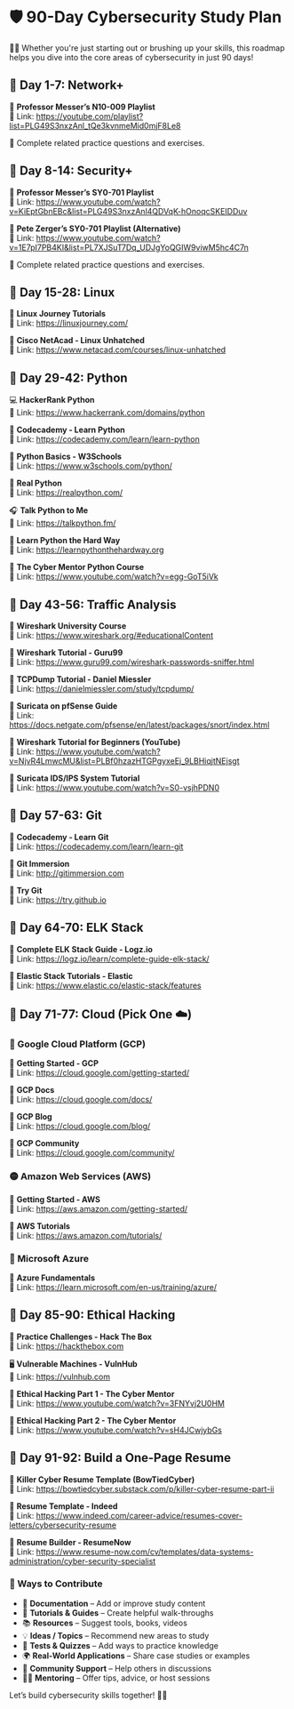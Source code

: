 # 🛡️ 90-Day Cybersecurity Study Plan

👨‍💻 Whether you're just starting out or brushing up your skills, this roadmap helps you dive into the core areas of cybersecurity in just 90 days!

## 📅 Day 1-7: Network+

🎥 **Professor Messer’s N10-009 Playlist**  
🔗 Link: https://youtube.com/playlist?list=PLG49S3nxzAnl_tQe3kvnmeMid0mjF8Le8

📝 Complete related practice questions and exercises.

## 📅 Day 8-14: Security+

🎥 **Professor Messer’s SY0-701 Playlist**  
🔗 Link: https://www.youtube.com/watch?v=KiEptGbnEBc&list=PLG49S3nxzAnl4QDVqK-hOnoqcSKEIDDuv

🎥 **Pete Zerger’s SY0-701 Playlist (Alternative)**  
🔗 Link: https://www.youtube.com/watch?v=1E7pI7PB4KI&list=PL7XJSuT7Dq_UDJgYoQGIW9viwM5hc4C7n

📝 Complete related practice questions and exercises.

## 📅 Day 15-28: Linux

📘 **Linux Journey Tutorials**  
🔗 Link: https://linuxjourney.com/

📘 **Cisco NetAcad - Linux Unhatched**  
🔗 Link: https://www.netacad.com/courses/linux-unhatched

## 📅 Day 29-42: Python

💻 **HackerRank Python**  
🔗 Link: https://www.hackerrank.com/domains/python

📘 **Codecademy - Learn Python**  
🔗 Link: https://codecademy.com/learn/learn-python

📘 **Python Basics - W3Schools**  
🔗 Link: https://www.w3schools.com/python/

📘 **Real Python**  
🔗 Link: https://realpython.com/

🎧 **Talk Python to Me**  
🔗 Link: https://talkpython.fm/

📘 **Learn Python the Hard Way**  
🔗 Link: https://learnpythonthehardway.org

🎥 **The Cyber Mentor Python Course**  
🔗 Link: https://www.youtube.com/watch?v=egg-GoT5iVk

## 📅 Day 43-56: Traffic Analysis

📘 **Wireshark University Course**  
🔗 Link: https://www.wireshark.org/#educationalContent

📘 **Wireshark Tutorial - Guru99**  
🔗 Link: https://www.guru99.com/wireshark-passwords-sniffer.html

📘 **TCPDump Tutorial - Daniel Miessler**  
🔗 Link: https://danielmiessler.com/study/tcpdump/

📘 **Suricata on pfSense Guide**  
🔗 Link: https://docs.netgate.com/pfsense/en/latest/packages/snort/index.html

🎥 **Wireshark Tutorial for Beginners (YouTube)**  
🔗 Link: https://www.youtube.com/watch?v=NjvR4LmwcMU&list=PLBf0hzazHTGPgyxeEj_9LBHiqjtNEjsgt

🎥 **Suricata IDS/IPS System Tutorial**  
🔗 Link: https://www.youtube.com/watch?v=S0-vsjhPDN0

## 📅 Day 57-63: Git

📘 **Codecademy - Learn Git**  
🔗 Link: https://codecademy.com/learn/learn-git

📘 **Git Immersion**  
🔗 Link: http://gitimmersion.com

📘 **Try Git**  
🔗 Link: https://try.github.io

## 📅 Day 64-70: ELK Stack

📘 **Complete ELK Stack Guide - Logz.io**  
🔗 Link: https://logz.io/learn/complete-guide-elk-stack/

📘 **Elastic Stack Tutorials - Elastic**  
🔗 Link: https://www.elastic.co/elastic-stack/features

## 📅 Day 71-77: Cloud (Pick One ☁️)

### 🔵 Google Cloud Platform (GCP)

📘 **Getting Started - GCP**  
🔗 Link: https://cloud.google.com/getting-started/

📘 **GCP Docs**  
🔗 Link: https://cloud.google.com/docs/

📘 **GCP Blog**  
🔗 Link: https://cloud.google.com/blog/

📘 **GCP Community**  
🔗 Link: https://cloud.google.com/community/

### 🟡 Amazon Web Services (AWS)

📘 **Getting Started - AWS**  
🔗 Link: https://aws.amazon.com/getting-started/

📘 **AWS Tutorials**  
🔗 Link: https://aws.amazon.com/tutorials/

### 🔵 Microsoft Azure

📘 **Azure Fundamentals**  
🔗 Link: https://learn.microsoft.com/en-us/training/azure/

## 📅 Day 85-90: Ethical Hacking

🧠 **Practice Challenges - Hack The Box**  
🔗 Link: https://hackthebox.com

🖥️ **Vulnerable Machines - VulnHub**  
🔗 Link: https://vulnhub.com

🎥 **Ethical Hacking Part 1 - The Cyber Mentor**  
🔗 Link: https://www.youtube.com/watch?v=3FNYvj2U0HM

🎥 **Ethical Hacking Part 2 - The Cyber Mentor**  
🔗 Link: https://www.youtube.com/watch?v=sH4JCwjybGs

## 📅 Day 91-92: Build a One-Page Resume

📄 **Killer Cyber Resume Template (BowTiedCyber)**  
🔗 Link: https://bowtiedcyber.substack.com/p/killer-cyber-resume-part-ii

📄 **Resume Template - Indeed**  
🔗 Link: https://www.indeed.com/career-advice/resumes-cover-letters/cybersecurity-resume

📄 **Resume Builder - ResumeNow**  
🔗 Link: https://www.resume-now.com/cv/templates/data-systems-administration/cyber-security-specialist

### 🙌 Ways to Contribute

- 📘 **Documentation** – Add or improve study content  
- 🧠 **Tutorials & Guides** – Create helpful walk-throughs  
- 📚 **Resources** – Suggest tools, books, videos  
- 💡 **Ideas / Topics** – Recommend new areas to study  
- 🧪 **Tests & Quizzes** – Add ways to practice knowledge  
- 🌍 **Real-World Applications** – Share case studies or examples  
- 💬 **Community Support** – Help others in discussions  
- 🧑‍🏫 **Mentoring** – Offer tips, advice, or host sessions  

Let’s build cybersecurity skills together! 💪🌐
